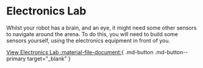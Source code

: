 # Electronics Lab

Whilst your robot has a brain, and an eye, it might need some other sensors to navigate around the arena. To do this, you will need to build some sensors yourself, using the electronics equipment in front of you.

[View Electronics Lab :material-file-document:](https://drive.google.com/file/d/1ODmE7lN0RNxrbLAxTccsVmdArf_WCrxV/view?usp=sharing){ .md-button .md-button--primary target="_blank" }
